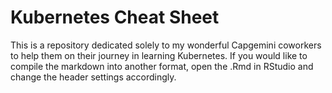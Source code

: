 # Kubernetes Cheat Sheet 
 This is a repository dedicated solely to my wonderful Capgemini coworkers to help them on their journey in learning Kubernetes. If you would like to compile the markdown into another format, open the .Rmd in RStudio and change the header settings accordingly.

